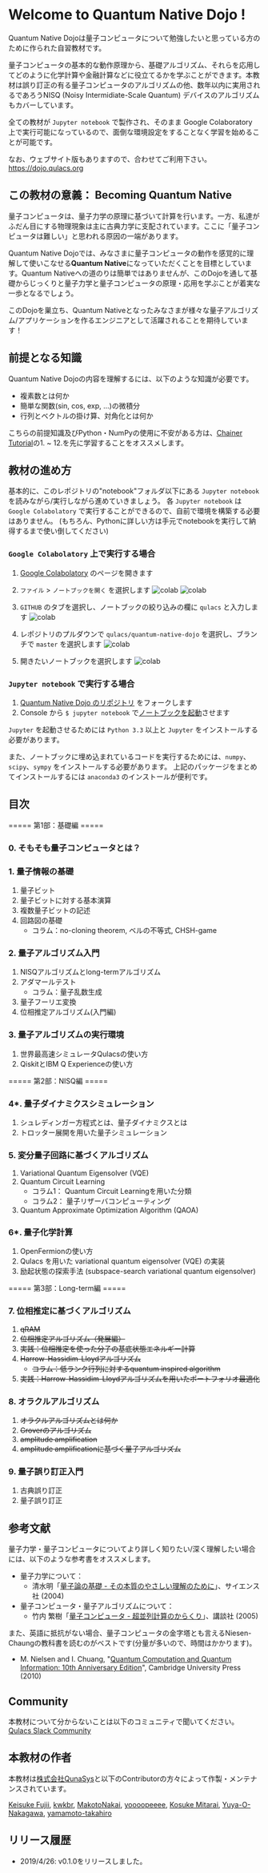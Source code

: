 # Welcome to Quantum Native Dojo !

Quantum Native Dojoは量子コンピュータについて勉強したいと思っている方のために作られた自習教材です。

量子コンピュータの基本的な動作原理から、基礎アルゴリズム、それらを応用してどのように化学計算や金融計算などに役立てるかを学ぶことができます。本教材は誤り訂正の有る量子コンピュータのアルゴリズムの他、数年以内に実用されるであろうNISQ (Noisy Intermidiate-Scale Quantum) デバイスのアルゴリズムもカバーしています。

全ての教材が `Jupyter notebook` で製作され、そのまま Google Colaboratory 上で実行可能になっているので、面倒な環境設定をすることなく学習を始めることが可能です。

なお、ウェブサイト版もありますので、合わせてご利用下さい。  
https://dojo.qulacs.org

## この教材の意義： Becoming Quantum Native
量子コンピュータは、量子力学の原理に基づいて計算を行います。一方、私達がふだん目にする物理現象は主に古典力学に支配されています。ここに「量子コンピュータは難しい」と思われる原因の一端があります。

Quantum Native Dojoでは、みなさまに量子コンピュータの動作を感覚的に理解して使いこなせる**Quantum Native**になっていただくことを目標としています。Quantum Nativeへの道のりは簡単ではありませんが、このDojoを通して基礎からじっくりと量子力学と量子コンピュータの原理・応用を学ぶことが着実な一歩となるでしょう。

このDojoを巣立ち、Quantum Nativeとなったみなさまが様々な量子アルゴリズム/アプリケーションを作るエンジニアとして活躍されることを期待しています！

## 前提となる知識
Quantum Native Dojoの内容を理解するには、以下のような知識が必要です。
- 複素数とは何か
- 簡単な関数(sin, cos, exp, ...)の微積分
- 行列とベクトルの掛け算、対角化とは何か

こちらの前提知識及びPython・NumPyの使用に不安がある方は、[Chainer Tutorial](https://tutorials.chainer.org/ja/tutorial.html)の1. ~ 12.を先に学習することをオススメします。

## 教材の進め方
基本的に、このレポジトリの"notebook"フォルダ以下にある `Jupyter notebook` を読みながら/実行しながら進めていきましょう。
各 `Jupyter notebook` は `Google Colabolatory` で実行することができるので、自前で環境を構築する必要はありません。
(もちろん、Pythonに詳しい方は手元でnotebookを実行して納得するまで使い倒してください)

### `Google Colabolatory`  上で実行する場合
1. [Google Colabolatory](https://colab.research.google.com/notebooks/welcome.ipynb?hl=ja) のページを開きます
2. `ファイル` > `ノートブックを開く` を選択します
![colab](readme-figs/how-to-colab-00.png)
![colab](readme-figs/how-to-colab-01.png)

3. `GITHUB` のタブを選択し、ノートブックの絞り込みの欄に `qulacs` と入力します
![colab](readme-figs/how-to-colab-02.png)

4. レポジトリのプルダウンで `qulacs/quantum-native-dojo` を選択し、ブランチで `master` を選択します
![colab](readme-figs/how-to-colab-03.png)

5. 開きたいノートブックを選択します
![colab](readme-figs/how-to-colab-04.png)

### `Jupyter notebook` で実行する場合
1. [Quantum Native Dojo のリポジトリ](https://github.com/qulacs/quantum-native-dojo) をフォークします
2. Console から `$ jupyter notebook` で[ノートブックを起動](https://jupyter.readthedocs.io/en/latest/running.html#running)させます

`Jupyter` を起動させるためには `Python 3.3` 以上と `Jupyter` をインストールする必要があります。

また、ノートブックに埋め込まれているコードを実行するためには、`numpy`、`scipy`、`sympy` をインストールする必要があります。
上記のパッケージをまとめてインストールするには `anaconda3` のインストールが便利です。


## 目次
===== 第1部：基礎編 =====
### 0. そもそも量子コンピュータとは？

### 1. 量子情報の基礎
1. 量子ビット
1. 量子ビットに対する基本演算
1. 複数量子ビットの記述
1. 回路図の基礎
    - コラム：no-cloning theorem, ベルの不等式, CHSH-game

### 2. 量子アルゴリズム入門
1. NISQアルゴリズムとlong-termアルゴリズム
1. アダマールテスト
    - コラム：量子乱数生成
1. 量子フーリエ変換
1. 位相推定アルゴリズム(入門編)

### 3. 量子アルゴリズムの実行環境
1. 世界最高速シミュレータQulacsの使い方
1. QiskitとIBM Q Experienceの使い方

===== 第2部：NISQ編 =====
### 4*. 量子ダイナミクスシミュレーション
1. シュレディンガー方程式とは、量子ダイナミクスとは
1. トロッター展開を用いた量子シミュレーション

### 5. 変分量子回路に基づくアルゴリズム
1. Variational Quantum Eigensolver (VQE)
1. Quantum Circuit Learning
    - コラム1： Quantum Circuit Learningを用いた分類 
    - コラム2： 量子リザーバコンピューティング
1. Quantum Approximate Optimization Algorithm (QAOA)
 
### 6*. 量子化学計算
1. OpenFermionの使い方
1. Qulacs を用いた variational quantum eigensolver (VQE) の実装 
1. 励起状態の探索手法 (subspace-search variational quantum eigensolver)
 
===== 第3部：Long-term編 =====
### 7. 位相推定に基づくアルゴリズム
1. ~~qRAM~~
1. ~~位相推定アルゴリズム（発展編）~~
1. ~~実践：位相推定を使った分子の基底状態エネルギー計算~~
1. ~~Harrow-Hassidim-Lloydアルゴリズム~~
    - ~~コラム：低ランク行列に対するquantum inspired algorithm~~
1. ~~実践：Harrow-Hassidim-Lloydアルゴリズムを用いたポートフォリオ最適化~~

### 8. オラクルアルゴリズム
1. ~~オラクルアルゴリズムとは何か~~
1. ~~Groverのアルゴリズム~~
1. ~~amplitude amplification~~
1. ~~amplitude amplificationに基づく量子アルゴリズム~~

### 9. 量子誤り訂正入門
1. 古典誤り訂正
1. 量子誤り訂正

## 参考文献
量子力学・量子コンピュータについてより詳しく知りたい/深く理解したい場合には、以下のような参考書をオススメします。
- 量子力学について：
  - 清水明「[量子論の基礎 - その本質のやさしい理解のために](
https://www.amazon.co.jp/dp/4781910629)」、サイエンス社 (2004)
- 量子コンピュータ・量子アルゴリズムについて：
  - 竹内 繁樹「[量子コンピュータ - 超並列計算のからくり](https://www.amazon.co.jp/dp/4062574691)」、講談社 (2005)

また、英語に抵抗がない場合、量子コンピュータの金字塔とも言えるNiesen-Chaungの教科書を読むのがベストです(分量が多いので、時間はかかります)。
- M. Nielsen and I. Chuang,  "[Quantum Computation and Quantum Information: 10th Anniversary Edition](https://www.amazon.co.jp/dp/1107002176)", Cambridge University Press (2010)

## Community
本教材について分からないことは以下のコミュニティで聞いてください。  
[Qulacs Slack Community](https://join.slack.com/t/qulacs/shared_invite/enQtNDY3Njc1NjU5MDE1LTY4MTNlNDQzYjA1ZGUzZGFiNDQ1MzE2Yjg4ZmM4YjUyNGM0NmNmMjA5NmI2YWFlZDk2ODE1OTUzZTE5YjRmZWU)

## 本教材の作者
本教材は[株式会社QunaSys](https://qunasys.com)と以下のContributorの方々によって作製・メンテナンスされています。

[Keisuke Fujii](http://quantphys.org/wp/keisukefujii/),
[kwkbr](https://github.com/kwkbtr),
[MakotoNakai](https://github.com/MakotoNakai),
[yoooopeeee](https://github.com/yoooopeeee),
[Kosuke Mitarai](https://scholar.google.com/citations?user=TfsGcnMAAAAJ),
[Yuya-O-Nakagawa](https://scholar.google.co.jp/citations?user=LyU8LXsAAAAJ),
[yamamoto-takahiro](https://github.com/yamamoto-takahiro)

## リリース履歴
- 2019/4/26: v0.1.0をリリースしました。 
